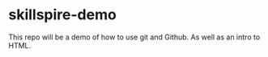 # skillspire-demo
This repo will be a demo of how to use git and Github. As well as an intro to HTML.
